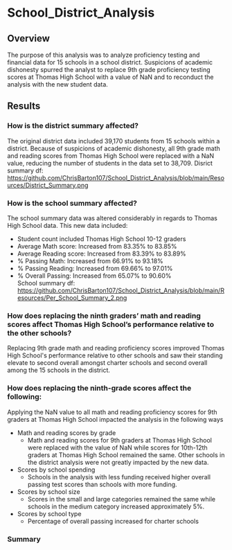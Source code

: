 # School_District_Analysis
## Overview 
The purpose of this analysis was to analyze proficiency testing and financial data for 15 schools in a school district. Suspicions of academic dishonesty spurred the analyst to replace 9th grade proficiency testing scores at Thomas High School with a value of NaN and to reconduct the analysis with the new student data.
## Results
### How is the district summary affected?
The original district data included 39,170 students from 15 schools within a district. Because of suspicions of academic dishonesty, all 9th grade math and reading scores from Thomas High School were replaced with a NaN value, reducing the number of students in the data set to 38,709. 
Disrict summary df: https://github.com/ChrisBarton107/School_District_Analysis/blob/main/Resources/District_Summary.png
### How is the school summary affected?
The school summary data was altered considerably in regards to Thomas High School data. This new data included:
- Student count included Thomas High School 10-12 graders
- Average Math score: Increased from 83.35% to 83.85%
- Average Reading score: Increased from 83.39% to 83.89%
- % Passing Math: Increased from  66.91% to 93.18%
- % Passing Reading: Increased from 69.66% to 97.01%
- % Overall Passing: Increased from 65.07% to 90.60%<br>
School summary df: https://github.com/ChrisBarton107/School_District_Analysis/blob/main/Resources/Per_School_Summary_2.png
### How does replacing the ninth graders’ math and reading scores affect Thomas High School’s performance relative to the other schools?
Replacing 9th grade math and reading proficiency scores improved Thomas High School's performance relative to other schools and saw their standing elevate to second overall amongst charter schools and second overall among the 15 schools in the district. 
### How does replacing the ninth-grade scores affect the following:
Applying the NaN value to all math and reading proficiency scores for 9th graders at Thomas High School impacted the analysis in the following ways
- Math and reading scores by grade
  - Math and reading scores for 9th graders at Thomas High School were replaced with the value of NaN while scores for 10th-12th graders at Thomas High School remained the same. Other schools in the district analysis were not greatly impacted by the new data.
- Scores by school spending
  - Schools in the analysis with less funding received higher overall passing test scores than schools with more funding.
- Scores by school size
  - Scores in the small and large categories remained the same while schools in the medium category increased approximately 5%.
- Scores by school type
  - Percentage of overall passing increased for charter schools
### Summary
